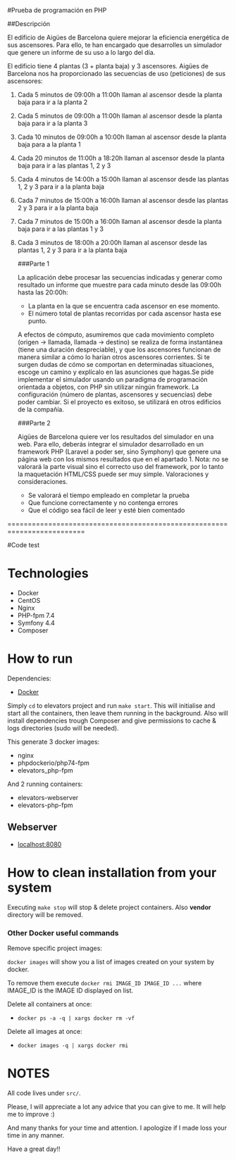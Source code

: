 #Prueba de programación en PHP

##Descripción

El edificio de Aigües de Barcelona quiere mejorar la eficiencia energética de sus
ascensores. Para ello, te han encargado que desarrolles un simulador que genere un
informe de su uso a lo largo del día.

El edificio tiene 4 plantas (3 + planta baja) y 3 ascensores.
Aigües de Barcelona nos ha proporcionado las secuencias de uso (peticiones) de sus
ascensores:

1. Cada 5 minutos de 09:00h a 11:00h llaman al ascensor desde la planta baja
   para ir a la planta 2
2. Cada 5 minutos de 09:00h a 11:00h llaman al ascensor desde la planta baja
   para ir a la planta 3
3. Cada 10 minutos de 09:00h a 10:00h llaman al ascensor desde la planta baja
   para a la planta 1
4. Cada 20 minutos de 11:00h a 18:20h llaman al ascensor desde la planta baja
   para ir a las plantas 1, 2 y 3
5. Cada 4 minutos de 14:00h a 15:00h llaman al ascensor desde las plantas 1, 2 y
   3 para ir a la planta baja
6. Cada 7 minutos de 15:00h a 16:00h llaman al ascensor desde las plantas 2 y 3
   para ir a la planta baja
7. Cada 7 minutos de 15:00h a 16:00h llaman al ascensor desde la planta baja
   para ir a las plantas 1 y 3
8. Cada 3 minutos de 18:00h a 20:00h llaman al ascensor desde las plantas 1, 2 y
   3 para ir a la planta baja
   
   ###Parte 1
   
   La aplicación debe procesar las secuencias indicadas y generar como resultado un
   informe que muestre para cada minuto desde las 09:00h hasta las 20:00h:
   
   + La planta en la que se encuentra cada ascensor en ese momento.
   + El número total de plantas recorridas por cada ascensor hasta ese punto.
 
   A efectos de cómputo, asumiremos que cada movimiento completo (origen →
   llamada, llamada → destino) se realiza de forma instantánea (tiene una duración
   despreciable), y que los ascensores funcionan de manera similar a cómo lo harían
   otros ascensores corrientes. Si te surgen dudas de cómo se comportan en
   determinadas situaciones, escoge un camino y explícalo en las asunciones que hagas.Se pide implementar el simulador usando un paradigma de programación orientada
   a objetos, con PHP sin utilizar ningún framework. La configuración (número de
   plantas, ascensores y secuencias) debe poder cambiar. Si el proyecto es exitoso, se
   utilizará en otros edificios de la compañía.
   
   ###Parte 2
   
   Aigües de Barcelona quiere ver los resultados del simulador en una web. Para ello,
   deberás integrar el simulador desarrollado en un framework PHP (Laravel a poder
   ser, sino Symphony) que genere una página web con los mismos resultados que en el
   apartado 1.
   Nota: no se valorará la parte visual sino el correcto uso del framework, por lo tanto la
   maquetación HTML/CSS puede ser muy simple.
   Valoraciones y consideraciones.
   
   
   + Se valorará el tiempo empleado en completar la prueba
   + Que funcione correctamente y no contenga errores
   + Que el código sea fácil de leer y esté bien comentado

=========================================================================

#Code test

# Technologies #

+ Docker
+ CentOS
+ Nginx
+ PHP-fpm 7.4
+ Symfony 4.4
+ Composer
 
# How to run #

Dependencies:

  * [Docker](https://www.docker.com)

Simply `cd` to elevators project and run `make start`. This will initialise and start all the containers, then leave them running in the background.
Also will install dependencies trough Composer and give permissions to cache & logs directories (sudo will be needed).

This generate 3 docker images:
+ nginx
+ phpdockerio/php74-fpm
+ elevators_php-fpm

And 2 running containers:
+ elevators-webserver
+ elevators-php-fpm

## Webserver ##

+ [localhost:8080](http://localhost:8080)

# How to clean installation from your system #

Executing `make stop` will stop & delete project containers. Also **vendor** directory will be removed.

### Other Docker useful commands

Remove specific project images:

`docker images` will show you a list of images created on your system by docker.

To remove them execute `docker rmi IMAGE_ID IMAGE_ID ...` where IMAGE_ID is the IMAGE ID displayed on list.

Delete all containers at once:
 
 + `docker ps -a -q | xargs docker rm -vf`
   
Delete all images at once:

 + `docker images -q | xargs docker rmi`
 
 # NOTES #
 
 All code lives under `src/`.
 
 Please, I will appreciate a lot any advice that you can give to me. It will help me to improve :)
 
 And many thanks for your time and attention. I apologize if I made loss your time in any manner.
 
 Have a great day!!